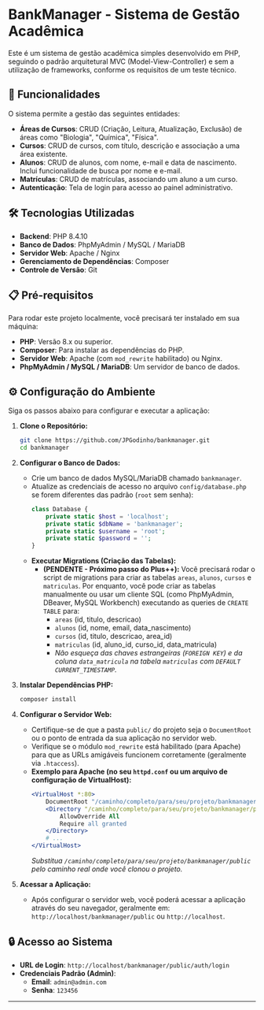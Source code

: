 # BankManager - Sistema de Gestão Acadêmica

Este é um sistema de gestão acadêmica simples desenvolvido em PHP, seguindo o padrão arquitetural MVC (Model-View-Controller) e sem a utilização de frameworks, conforme os requisitos de um teste técnico.

## 🚀 Funcionalidades

O sistema permite a gestão das seguintes entidades:

* **Áreas de Cursos**: CRUD (Criação, Leitura, Atualização, Exclusão) de áreas como "Biologia", "Química", "Física".
* **Cursos**: CRUD de cursos, com título, descrição e associação a uma área existente.
* **Alunos**: CRUD de alunos, com nome, e-mail e data de nascimento. Inclui funcionalidade de busca por nome e e-mail.
* **Matrículas**: CRUD de matrículas, associando um aluno a um curso.
* **Autenticação**: Tela de login para acesso ao painel administrativo.

## 🛠️ Tecnologias Utilizadas

* **Backend**: PHP 8.4.10
* **Banco de Dados**: PhpMyAdmin / MySQL / MariaDB
* **Servidor Web**: Apache / Nginx
* **Gerenciamento de Dependências**: Composer
* **Controle de Versão**: Git

## 📋 Pré-requisitos

Para rodar este projeto localmente, você precisará ter instalado em sua máquina:

* **PHP**: Versão 8.x ou superior.
* **Composer**: Para instalar as dependências do PHP.
* **Servidor Web**: Apache (com `mod_rewrite` habilitado) ou Nginx.
* **PhpMyAdmin / MySQL / MariaDB**: Um servidor de banco de dados.

## ⚙️ Configuração do Ambiente

Siga os passos abaixo para configurar e executar a aplicação:

1.  **Clone o Repositório:**
    ```bash
    git clone https://github.com/JPGodinho/bankmanager.git
    cd bankmanager
    ```

2.  **Configurar o Banco de Dados:**
    * Crie um banco de dados MySQL/MariaDB chamado `bankmanager`.
    * Atualize as credenciais de acesso no arquivo `config/database.php` se forem diferentes das padrão (`root` sem senha):
        ```php
        class Database {
            private static $host = 'localhost';
            private static $dbName = 'bankmanager';
            private static $username = 'root';
            private static $password = '';
        }
        ```
    * **Executar Migrations (Criação das Tabelas):**
        * **(PENDENTE - Próximo passo do Plus++):** Você precisará rodar o script de migrations para criar as tabelas `areas`, `alunos`, `cursos` e `matriculas`. Por enquanto, você pode criar as tabelas manualmente ou usar um cliente SQL (como PhpMyAdmin, DBeaver, MySQL Workbench) executando as queries de `CREATE TABLE` para:
            * `areas` (id, titulo, descricao)
            * `alunos` (id, nome, email, data_nascimento)
            * `cursos` (id, titulo, descricao, area_id)
            * `matriculas` (id, aluno_id, curso_id, data_matricula)
            * _Não esqueça das chaves estrangeiras (`FOREIGN KEY`) e da coluna `data_matricula` na tabela `matriculas` com `DEFAULT CURRENT_TIMESTAMP`._

3.  **Instalar Dependências PHP:**
    ```bash
    composer install
    ```

4.  **Configurar o Servidor Web:**
    * Certifique-se de que a pasta `public/` do projeto seja o `DocumentRoot` ou o ponto de entrada da sua aplicação no servidor web.
    * Verifique se o módulo `mod_rewrite` está habilitado (para Apache) para que as URLs amigáveis funcionem corretamente (geralmente via `.htaccess`).
    * **Exemplo para Apache (no seu `httpd.conf` ou um arquivo de configuração de VirtualHost):**
        ```apache
        <VirtualHost *:80>
            DocumentRoot "/caminho/completo/para/seu/projeto/bankmanager/public"
            <Directory "/caminho/completo/para/seu/projeto/bankmanager/public">
                AllowOverride All
                Require all granted
            </Directory>
            # ...
        </VirtualHost>
        ```
        *Substitua `/caminho/completo/para/seu/projeto/bankmanager/public` pelo caminho real onde você clonou o projeto.*

5.  **Acessar a Aplicação:**
    * Após configurar o servidor web, você poderá acessar a aplicação através do seu navegador, geralmente em: `http://localhost/bankmanager/public` ou `http://localhost`.

## 🔒 Acesso ao Sistema

* **URL de Login**: `http://localhost/bankmanager/public/auth/login`
* **Credenciais Padrão (Admin)**:
    * **Email**: `admin@admin.com`
    * **Senha**: `123456`

---
